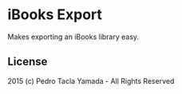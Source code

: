 iBooks Export
=============
Makes exporting an iBooks library easy.

## License
2015 (c) Pedro Tacla Yamada - All Rights Reserved

